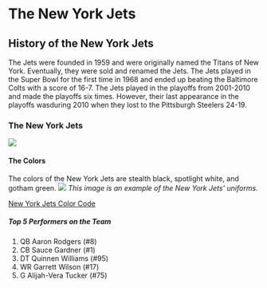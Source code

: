 # The New York Jets

## History of the New York Jets
<p>The Jets were founded in 1959 and were originally named the Titans of New York. Eventually, they were sold and renamed the Jets. The Jets played in the Super Bowl for the first time in 1968 and ended up beating the Baltimore Colts with a score of 16-7. The Jets played in the playoffs from 2001-2010 and made the playoffs six times. However, their last appearance in the playoffs wasduring 2010 when they lost to the Pittsburgh Steelers 24-19.</p>


### The New York Jets
<img src="https://static.clubs.nfl.com/image/private/t_editorial_landscape_12_desktop/jets/ogsbm75urovqnqre53l1">


#### The Colors
The colors of the New York Jets are stealth black, spotlight white, and gotham green.
<img src="https://upload.wikimedia.org/wikipedia/commons/thumb/9/93/NY_jets_uniforms19.png/600px-NY_jets_uniforms19.png">
<i>This image is an example of the New York Jets' uniforms.</i>

[New York Jets Color Code](https://teamcolorcodes.com/new-york-jets-color-codes/)


##### Top 5 Performers on the Team

  1. QB Aaron Rodgers (#8)
  2. CB Sauce Gardner (#1)
  3. DT Quinnen Williams (#95)
  4. WR Garrett Wilson (#17)
  5. G Alijah-Vera Tucker (#75)


